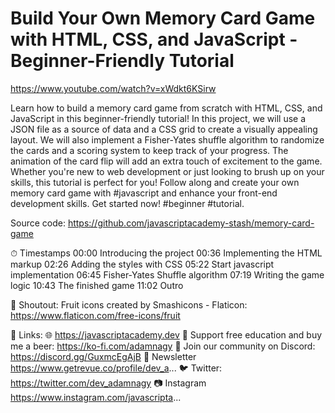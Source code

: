 # Build Your Own Memory Card Game with HTML, CSS, and JavaScript - Beginner-Friendly Tutorial
https://www.youtube.com/watch?v=xWdkt6KSirw

Learn how to build a memory card game from scratch with HTML, CSS, and JavaScript in this beginner-friendly tutorial! In this project, we will use a JSON file as a source of data and a CSS grid to create a visually appealing layout. We will also implement a Fisher-Yates shuffle algorithm to randomize the cards and a scoring system to keep track of your progress. The animation of the card flip will add an extra touch of excitement to the game. Whether you're new to web development or just looking to brush up on your skills, this tutorial is perfect for you! Follow along and create your own memory card game with #javascript and enhance your front-end development skills. Get started now! #beginner #tutorial.

Source code:
https://github.com/javascriptacademy-stash/memory-card-game

⏱ Timestamps
00:00 Introducing the project
00:36 Implementing the HTML markup
02:26 Adding the styles with CSS
05:22 Start javascript implementation
06:45 Fisher-Yates Shuffle algorithm
07:19 Writing the game logic
10:43 The finished game
11:02 Outro

📢 Shoutout:
Fruit icons created by Smashicons - Flaticon: https://www.flaticon.com/free-icons/fruit

🔗 Links:
🌐 https://javascriptacademy.dev
🍺 Support free education and buy me a beer: https://ko-fi.com/adamnagy 💬 Join our community on Discord: https://discord.gg/GuxmcEgAjB
📧 Newsletter https://www.getrevue.co/profile/dev_a...
🐦 Twitter: https://twitter.com/dev_adamnagy
📷 Instagram https://www.instagram.com/javascripta...
